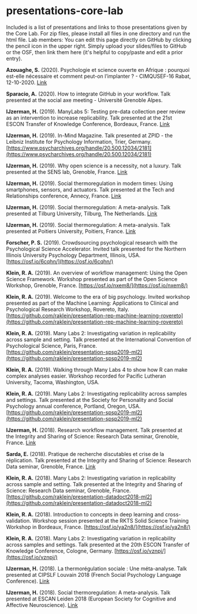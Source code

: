 # presentations-core-lab
Included is a list of presentations and links to those presentations given by the Core Lab. For zip files, please install all files in one directory and run the html file. Lab members: You can edit this page directly on GitHub by clicking the pencil icon in the upper right. Simply upload your slides/files to GitHub or the OSF, then link them here (it's helpful to copy/paste and edit a prior entry).

**Azouaghe, S.** (2020). Psychologie et science ouverte en Afrique : pourquoi est-elle nécessaire et comment peut-on l’implanter ? - CIMQUSEF-16 Rabat, 12-10-2020. [Link](https://github.com/co-relab/presentations-core-lab/blob/master/AZOUAGHE_CIMQUSEF-16_2020.pdf)

**Sparacio, A.** (2020). How to integrate GitHub in your workflow. Talk presented at the social axe meeting - Université Grenoble Alpes.

**IJzerman, H.** (2019). ManyLabs 5: Testing pre-data collection peer review as an intervention to increase replicability. Talk presented at the 21st ESCON Transfer of Knowledge Conference, Bordeaux, France. [Link](https://github.com/co-relab/presentations-core-lab/blob/master/ijzerman_escon2019.pdf)

**IJzerman, H.** (2019). In-Mind Magazine. Talk presented at ZPID - the Leibniz Institute for Psychology Information, Trier, Germany. [https://www.psycharchives.org/handle/20.500.12034/2181](https://www.psycharchives.org/handle/20.500.12034/2181)

**IJzerman, H.** (2019). Why open science is a necessity, not a luxury. Talk presented at the SENS lab, Grenoble, France. [Link](https://github.com/co-relab/presentations-core-lab/blob/master/ijzerman_repro_talk_UGA.pdf)

**IJzerman, H.** (2019). Social thermoregulation in modern times: Using smartphones, sensors, and actuators. Talk presented at the Tech and Relationships conference, Annecy, France. [Link](https://github.com/co-relab/presentations-core-lab/blob/master/ijzerman_socialthermoannecy.pdf)

**IJzerman, H.** (2019). Social thermoregulation: A meta-analysis. Talk presented at Tilburg University, Tilburg, The Netherlands. [Link](https://github.com/co-relab/presentations-core-lab/blob/master/ijzerman_meta.pdf)

**IJzerman, H.** (2019). Social thermoregulation: A meta-analysis. Talk presented at Poitiers University, Poitiers, France. [Link](https://github.com/co-relab/presentations-core-lab/blob/master/ijzerman_poitier_talk.pdf)

**Forscher, P. S.** (2019). Crowdsourcing psychological research with the Psychological Science Accelerator. Invited talk presented for the Northern Illinois University Psychology Department, Illinois, USA. [https://osf.io/6cqhn/](https://osf.io/6cqhn/)

**Klein, R. A.** (2019). An overview of workflow management: Using the Open Science Framework. Workshop presented as part of the Open Science Workshop, Grenoble, France. [https://osf.io/nxem8/](https://osf.io/nxem8/)

**Klein, R. A.** (2019). Welcome to the era of big psychology. Invited workshop presented as part of the Machine Learning: Applications to Clinical and Psychological Research Workshop, Rovereto, Italy. [https://github.com/raklein/presentation-rep-machine-learning-rovereto](https://github.com/raklein/presentation-rep-machine-learning-rovereto)

**Klein, R. A.** (2019). Many Labs 2: Investigating variation in replicability across sample and setting. Talk presented at the International Convention of Psychological Science, Paris, France. [https://github.com/raklein/presentation-spsp2019-ml2](https://github.com/raklein/presentation-spsp2019-ml2)

**Klein, R. A.** (2019). Walking through Many Labs 4 to show how R can make complex analyses easier. Workshop recorded for Pacific Lutheran University, Tacoma, Washington, USA.

**Klein, R. A.** (2019). Many Labs 2: Investigating replicability across samples and settings. Talk presented at the Society for Personality and Social Psychology annual conference, Portland, Oregon, USA. [https://github.com/raklein/presentation-spsp2019-ml2](https://github.com/raklein/presentation-spsp2019-ml2)

**IJzerman, H.** (2018). Research workflow management. Talk presented at the Integrity and Sharing of Science: Research Data seminar, Grenoble, France. [Link](https://github.com/co-relab/presentations-core-lab/blob/master/ijzerman_datadoct.pdf)

**Sarda, E.** (2018). Pratique de recherche discutables et crise de la réplication. Talk presented at the Integrity and Sharing of Science: Research Data seminar, Grenoble, France. [Link](https://github.com/co-relab/presentations-core-lab/blob/master/sarda_datadoct.pdf)

**Klein, R. A.** (2018). Many Labs 2: Investigating variation in replicability across sample and setting. Talk presented at the Integrity and Sharing of Science: Research Data seminar, Grenoble, France. [https://github.com/raklein/presentation-datadoct2018-ml2](https://github.com/raklein/presentation-datadoct2018-ml2)

**Klein, R. A.** (2018). Introduction to concepts in deep learning and cross-validation. Workshop session presented at the RKTS Solid Science Training Workshop in Bordeaux, France. [https://osf.io/ya2n8/](https://osf.io/ya2n8/)

**Klein, R. A.** (2018). Many Labs 2: Investigating variation in replicability across samples and settings. Talk presented at the 20th ESCON Transfer of Knowledge Conference, Cologne, Germany. [https://osf.io/vznpj/](https://osf.io/vznpj/)

**IJzerman, H.** (2018). La thermorégulation sociale : Une méta-analyse. Talk presented at CIPSLF Louvain 2018 (French Social Psychology Language Conference). [Link](https://github.com/co-relab/presentations-core-lab/raw/master/ijzerman_stmeta_french.zip)

**IJzerman, H.** (2018). Social thermoregulation: A meta-analysis. Talk presented at ESCAN Leiden 2018 (European Society for Cognitive and Affective Neuroscience). [Link](https://github.com/co-relab/presentations-core-lab/raw/master/ijzerman_stmeta_english.zip)
